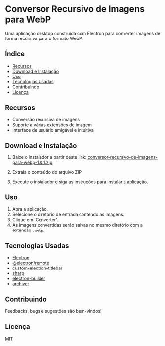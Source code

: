 # Conversor Recursivo de Imagens para WebP

Uma aplicação desktop construída com Electron para converter imagens de forma recursiva para o formato WebP.

## Índice

- [Recursos](#recursos)
- [Download e Instalação](#download-e-instalação)
- [Uso](#uso)
- [Tecnologias Usadas](#tecnologias-usadas)
- [Contribuindo](#contribuindo)
- [Licença](#licença)

## Recursos

- Conversão recursiva de imagens
- Suporte a várias extensões de imagem
- Interface de usuário amigável e intuitiva

## Download e Instalação

1. Baixe o instalador a partir deste link: [conversor-recursivo-de-imagens-para-webp-1.0.1.zip](https://github.com/filipesalesaraujo/conversor-recursivo-de-imagens-para-webp/releases/download/1.0.1/conversor-recursivo-de-imagens-para-webp-1.0.1.zip)

2. Extraia o conteúdo do arquivo ZIP.

3. Execute o instalador e siga as instruções para instalar a aplicação.

## Uso

1. Abra a aplicação.
2. Selecione o diretório de entrada contendo as imagens.
3. Clique em 'Converter'.
4. As imagens convertidas serão salvas no mesmo diretório com a extensão `.webp`.

## Tecnologias Usadas

- [Electron](https://www.electronjs.org/)
- [@electron/remote](https://github.com/electron/remote)
- [custom-electron-titlebar](https://www.npmjs.com/package/custom-electron-titlebar)
- [sharp](https://sharp.pixelplumbing.com/)
- [electron-builder](https://www.electron.build/)
- [archiver](https://www.npmjs.com/package/archiver)

## Contribuindo

Feedbacks, bugs e sugestões são bem-vindos!

## Licença

[MIT](https://opensource.org/licenses/MIT)

